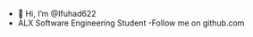 - 👋 Hi, I’m @Ifuhad622
- ALX Software Engineering Student
-Follow me on github.com

<!---
Ifuhad622/Ifuhad622 is a ✨ special ✨ repository because its `README.md` (this file) appears on your GitHub profile.
You can click the Preview link to take a look at your changes.
--->
